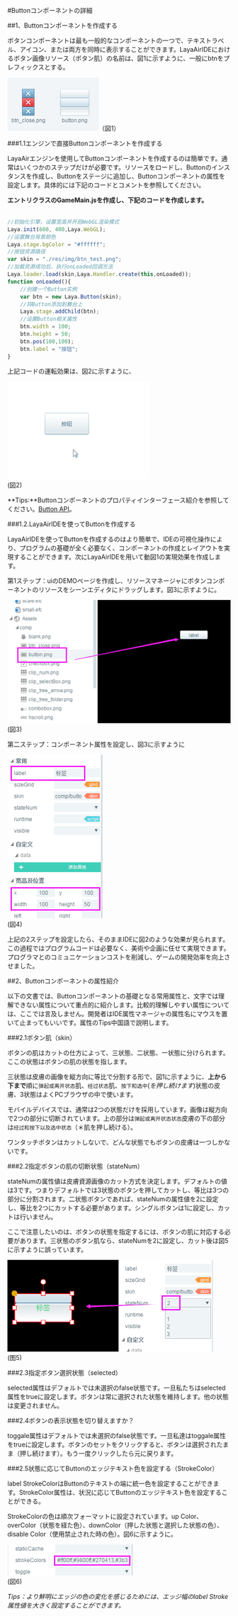 #Buttonコンポーネントの詳細

##1、Buttonコンポーネントを作成する

ボタンコンポーネントは最も一般的なコンポーネントの一つで、テキストラベル、アイコン、または両方を同時に表示することができます。LayaAirIDEにおけるボタン画像リソース（ボタン肌）の名前は、図1に示すように、一般にbtnをプレフィックスとする。

![图1](img/1.png)（図1）

###1.1エンジンで直接Buttonコンポーネントを作成する

LayaAirエンジンを使用してButtonコンポーネントを作成するのは簡単です。通常はいくつかのステップだけが必要です。リソースをロードし、Buttonのインスタンスを作成し、Buttonをステージに追加し、Buttonコンポーネントの属性を設定します。具体的には下記のコードとコメントを参照してください。

**エントリクラスのGameMain.jsを作成し、下記のコードを作成します。**


```javascript

//初始化引擎，设置宽高并开启WebGL渲染模式
Laya.init(600, 400,Laya.WebGL);
//设置舞台背景颜色
Laya.stage.bgColor = "#ffffff";
//按钮资源路径
var skin = "./res/img/btn_test.png";
//加载资源成功后，执行onLoaded回调方法
Laya.loader.load(skin,Laya.Handler.create(this,onLoaded));
function onLoaded(){
    //创建一个Button实例
    var btn = new Laya.Button(skin);
    //将Button添加到舞台上
    Laya.stage.addChild(btn);
    //设置Button相关属性
    btn.width = 100;
    btn.height = 50;
    btn.pos(100,100);
    btn.label = "按钮";
}
```


上記コードの運転効果は、図2に示すように、

![动图2](img/2.gif)<br/>(図2)

**Tips:**Buttonコンポーネントのプロパティインターフェース紹介を参照してください。[Button API](http://layaair.ldc.layabox.com/api/index.html?category=Core&class=laya.ui.Button)。



###1.2.LayaAirIDEを使ってButtonを作成する

LayaAirIDEを使ってButtonを作成するのはより簡単で、IDEの可視化操作により、プログラムの基礎が全く必要なく、コンポーネントの作成とレイアウトを実現することができます。次にLayaAirIDEを用いて動図1の実現効果を作成します。

第1ステップ：uiのDEMOページを作成し、リソースマネージャにボタンコンポーネントのリソースをシーンエディタにドラッグします。図3に示すように。

![图3](img/3.png)<br/>(図3)

第二ステップ：コンポーネント属性を設定し、図3に示すように

![图3](img/4.png)<br/>(図4)

上記の2ステップを設定したら、そのままIDEに図2のような効果が見られます。この過程ではプログラムコードは必要なく、美術や企画に任せて実現できます。プログラマとのコミュニケーションコストを削減し、ゲームの開発効率を向上させました。



##2、Buttonコンポーネントの属性紹介

以下の文書では、Buttonコンポーネントの基礎となる常用属性と、文字では理解できない属性について重点的に紹介します。比較的理解しやすい属性については、ここでは言及しません。開発者はIDE属性マネージャの属性名にマウスを置いて止まってもいいです。属性のTips中国語で説明します。

###2.1ボタン肌（skin）

ボタンの肌はカットの仕方によって、三状態、二状態、一状態に分けられます。ここの状態はボタンの肌の状態を指します。

三状態は皮膚の画像を縦方向に等比で分割する形で、図1に示すように、**上から下まで**順に`弹起或离开状态`肌、`经过状态`肌、`按下和选中`(*を押し続けます*)状態の皮膚、3状態はよくPCブラウザの中で使います。

モバイルデバイスでは、通常は2つの状態だけを採用しています。画像は縦方向で2つの部分に切断されています。上の部分は`弹起或离开状态状态`皮膚の下の部分は`经过和按下以及选中状态`（＊肌を押し続ける）。

ワンタッチボタンはカットしないで、どんな状態でもボタンの皮膚は一つしかないです。

###2.2指定ボタンの肌の切断状態（stateNum）

stateNumの属性値は皮膚資源画像のカット方式を決定します。デフォルトの値は3です。つまりデフォルトでは3状態のボタンを押してカットし、等比は3つの部分に分割されます。二状態ボタンであれば、stateNumの属性値を2に設定し、等比を2つにカットする必要があります。シングルボタンは1に設定し、カットは行いません。

ここで注意したいのは、ボタンの状態を指定するには、ボタンの肌に対応する必要があります。三状態のボタン肌なら、stateNumを2に設定し、カット後は図5に示すように誤っています。

![图5](img/5.png) <br />(图5)







###2.3指定ボタン選択状態（selected）

selected属性はデフォルトでは未選択のfalse状態です。一旦私たちはselected属性をtrueに設定します。ボタンは常に選択された状態を維持します。他の状態は変更されません。

###2.4ボタンの表示状態を切り替えますか？

toggale属性はデフォルトでは未選択のfalse状態です。一旦私達はtoggale属性をtrueに設定します。ボタンのセットをクリックすると、ボタンは選択されたまま（押し続けます）。もう一度クリックしたら元に戻ります。

###2.5状態に応じてButtonのエッジテキスト色を設定する（StrokeColor）

label StrokeColorはButtonのテキストの端に統一色を設定することができます。StrokeColor属性は、状況に応じてButtonのエッジテキスト色を設定することができる。

StrokeColorの色は順次フォーマットに設定されています。up Color、overColor（状態を経た色）、downColor（押した状態と選択した状態の色）、disable Color（使用禁止された時の色）。図6に示すように。

![图6](img/6.png)<br/>(図6)

*Tips：より鮮明にエッジの色の変化を感じるためには、エッジ幅のlabel Stroke属性値を大きく設定することができます。*











